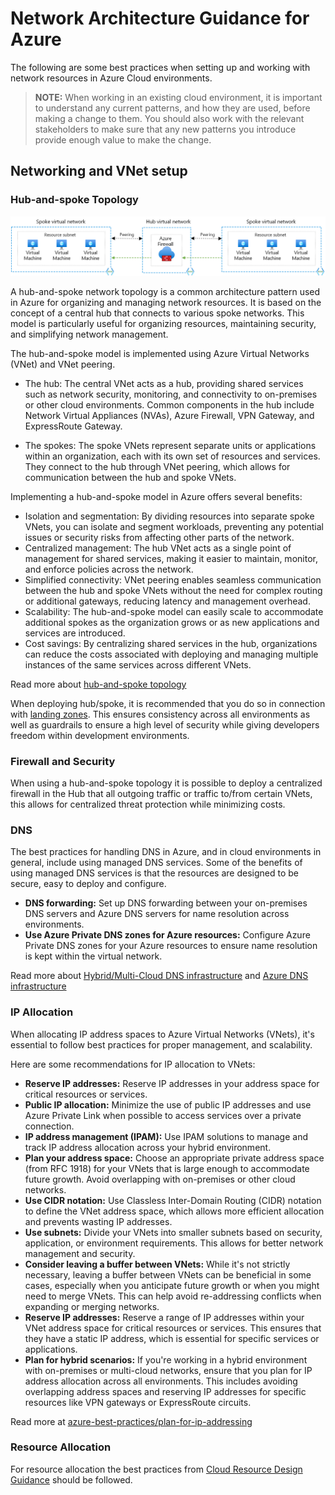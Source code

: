 # Network Architecture Guidance for Azure
The following are some best practices when setting up and working with network resources in Azure Cloud environments.

> **NOTE:** When working in an existing cloud environment, it is important to understand any current patterns, and how they are used, before making a change to them. You should also work with the relevant stakeholders to make sure that any new patterns you introduce provide enough value to make the change.

## Networking and VNet setup

### Hub-and-spoke Topology

![image](images/spoke-spoke-routing.png)

A hub-and-spoke network topology is a common architecture pattern used in Azure for organizing and managing network resources. It is based on the concept of a central hub that connects to various spoke networks. This model is particularly useful for organizing resources, maintaining security, and simplifying network management.

The hub-and-spoke model is implemented using Azure Virtual Networks (VNet) and VNet peering.

* The hub: The central VNet acts as a hub, providing shared services such as network security, monitoring, and connectivity to on-premises or other cloud environments. Common components in the hub include Network Virtual Appliances (NVAs), Azure Firewall, VPN Gateway, and ExpressRoute Gateway.

* The spokes: The spoke VNets represent separate units or applications within an organization, each with its own set of resources and services. They connect to the hub through VNet peering, which allows for communication between the hub and spoke VNets.

Implementing a hub-and-spoke model in Azure offers several benefits:

* Isolation and segmentation: By dividing resources into separate spoke VNets, you can isolate and segment workloads, preventing any potential issues or security risks from affecting other parts of the network.
* Centralized management: The hub VNet acts as a single point of management for shared services, making it easier to maintain, monitor, and enforce policies across the network.
* Simplified connectivity: VNet peering enables seamless communication between the hub and spoke VNets without the need for complex routing or additional gateways, reducing latency and management overhead.
* Scalability: The hub-and-spoke model can easily scale to accommodate additional spokes as the organization grows or as new applications and services are introduced.
* Cost savings: By centralizing shared services in the hub, organizations can reduce the costs associated with deploying and managing multiple instances of the same services across different VNets.

Read more about [hub-and-spoke topology](https://learn.microsoft.com/azure/architecture/reference-architectures/hybrid-networking/hub-spoke?tabs=cli)

When deploying hub/spoke, it is recommended that you do so in connection with [landing zones](https://learn.microsoft.com/azure/cloud-adoption-framework/ready/landing-zone/). This ensures consistency across all environments as well as guardrails to ensure a high level of security while giving developers freedom within development environments.

### Firewall and Security

When using a hub-and-spoke topology it is possible to deploy a centralized firewall in the Hub that all outgoing traffic or traffic to/from certain VNets, this allows for centralized threat protection while minimizing costs.

### DNS

The best practices for handling DNS in Azure, and in cloud environments in general, include using managed DNS services. Some of the benefits of using managed DNS services is that the resources are designed to be secure, easy to deploy and configure.

* **DNS forwarding:** Set up DNS forwarding between your on-premises DNS servers and Azure DNS servers for name resolution across environments.
* **Use Azure Private DNS zones for Azure resources:** Configure Azure Private DNS zones for your Azure resources to ensure name resolution is kept within the virtual network.

Read more about [Hybrid/Multi-Cloud DNS infrastructure](https://learn.microsoft.com/azure/architecture/hybrid/hybrid-dns-infra) and [Azure DNS infrastructure](https://learn.microsoft.com/azure/dns/)

### IP Allocation

When allocating IP address spaces to Azure Virtual Networks (VNets), it's essential to follow best practices for proper management, and scalability.

Here are some recommendations for IP allocation to VNets:

* **Reserve IP addresses:** Reserve IP addresses in your address space for critical resources or services.
* **Public IP allocation:** Minimize the use of public IP addresses and use Azure Private Link when possible to access services over a private connection.
* **IP address management (IPAM):** Use IPAM solutions to manage and track IP address allocation across your hybrid environment.
* **Plan your address space:** Choose an appropriate private address space (from RFC 1918) for your VNets that is large enough to accommodate future growth. Avoid overlapping with on-premises or other cloud networks.
* **Use CIDR notation:** Use Classless Inter-Domain Routing (CIDR) notation to define the VNet address space, which allows more efficient allocation and prevents wasting IP addresses.
* **Use subnets:** Divide your VNets into smaller subnets based on security, application, or environment requirements. This allows for better network management and security.
* **Consider leaving a buffer between VNets:** While it's not strictly necessary, leaving a buffer between VNets can be beneficial in some cases, especially when you anticipate future growth or when you might need to merge VNets. This can help avoid re-addressing conflicts when expanding or merging networks.
* **Reserve IP addresses:** Reserve a range of IP addresses within your VNet address space for critical resources or services. This ensures that they have a static IP address, which is essential for specific services or applications.
* **Plan for hybrid scenarios:** If you're working in a hybrid environment with on-premises or multi-cloud networks, ensure that you plan for IP address allocation across all environments. This includes avoiding overlapping address spaces and reserving IP addresses for specific resources like VPN gateways or ExpressRoute circuits.

Read more at [azure-best-practices/plan-for-ip-addressing](https://learn.microsoft.com/azure/cloud-adoption-framework/ready/azure-best-practices/plan-for-ip-addressing)

### Resource Allocation

For resource allocation the best practices from [Cloud Resource Design Guidance](cloud-resource-design-guidance.md) should be followed.
